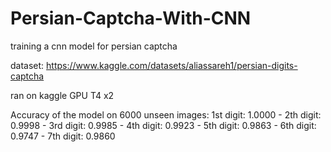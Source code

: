 # Persian-Captcha-With-CNN
 training a cnn model for  persian captcha

dataset: 
https://www.kaggle.com/datasets/aliassareh1/persian-digits-captcha

ran on kaggle GPU T4 x2

Accuracy of the model on 6000 unseen images:
1st digit: 1.0000 - 2th digit: 0.9998 - 3rd digit: 0.9985 -
4th digit: 0.9923 - 5th digit: 0.9863 - 6th digit: 0.9747 -
7th digit: 0.9860
